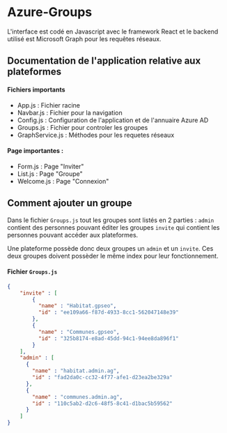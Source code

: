 # Azure-Groups

L'interface est codé en Javascript avec le framework React et le backend utilisé est Microsoft Graph pour les requêtes réseaux.

## Documentation de l'application relative aux plateformes

#### Fichiers importants
- App.js : Fichier racine
- Navbar.js : Fichier pour la navigation
- Config.js : Configuration de l'application et de l'annuaire Azure AD
- Groups.js : Fichier pour controler les groupes
- GraphService.js : Méthodes pour les requetes réseaux

#### Page importantes :
- Form.js : Page "Inviter"
- List.js : Page "Groupe"
- Welcome.js : Page "Connexion"

## Comment ajouter un groupe

Dans le fichier `Groups.js` tout les groupes sont listés en 2 parties :
`admin` contient des personnes pouvant éditer les groupes `invite` qui contient les personnes pouvant accéder aux plateformes.

Une plateforme possède donc deux groupes un `admin` et un `invite`. Ces deux groupes doivent possèder le même index pour leur fonctionnement.

#### Fichier `Groups.js`
```json
{
    "invite" : [
        {
          "name" : "Habitat.gpseo",
          "id" : "ee109a66-f87d-4933-8cc1-562047148e39"
        },
        {
          "name" : "Communes.gpseo",
          "id" : "325b8174-e8ad-45dd-94c1-94ee8da896f1"
        }
    ],
    "admin" : [
      {
        "name" : "habitat.admin.ag",
        "id" : "fad2da0c-cc32-4f77-afe1-d23ea2be329a"
      },
      {
        "name" : "communes.admin.ag",
        "id" : "110c5ab2-d2c6-48f5-8c41-d1bac5b59562"
      }
    ]
}
```
